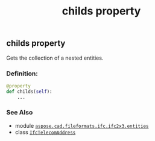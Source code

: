 ﻿---
title: childs property
second_title: Aspose.CAD for Python via .NET API References
description: 
type: docs
weight: 30
url: /python-net/aspose.cad.fileformats.ifc.ifc2x3.entities/ifctelecomaddress/childs/
is_root: false
---

## childs property


Gets the collection of a nested entities.
### Definition:
```python
@property
def childs(self):
    ...
```

### See Also
* module [`aspose.cad.fileformats.ifc.ifc2x3.entities`](../../)
* class [`IfcTelecomAddress`](/cad/python-net/aspose.cad.fileformats.ifc.ifc2x3.entities/ifctelecomaddress)
